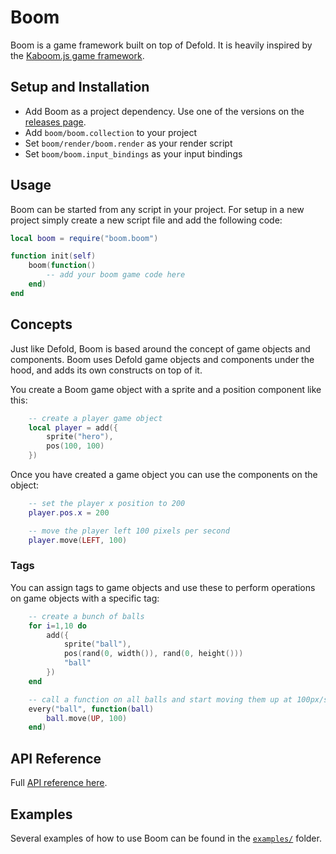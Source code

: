 # Boom

Boom is a game framework built on top of Defold. It is heavily inspired by the [Kaboom.js game framework](https://github.com/replit/kaboom).


## Setup and Installation

* Add Boom as a project dependency. Use one of the versions on the [releases page](https://github.com/britzl/boom/releases).
* Add `boom/boom.collection` to your project
* Set `boom/render/boom.render` as your render script
* Set `boom/boom.input_bindings` as your input bindings


## Usage

Boom can be started from any script in your project. For setup in a new project simply create a new script file and add the following code:

```lua
local boom = require("boom.boom")

function init(self)
	boom(function()
		-- add your boom game code here
	end)
end
```

## Concepts

Just like Defold, Boom is based around the concept of game objects and components. Boom uses Defold game objects and components under the hood, and adds its own constructs on top of it.

You create a Boom game object with a sprite and a position component like this:

```lua
	-- create a player game object
	local player = add({
		sprite("hero"),
		pos(100, 100)
	})
```

Once you have created a game object you can use the components on the object:

```lua
	-- set the player x position to 200
	player.pos.x = 200

	-- move the player left 100 pixels per second
	player.move(LEFT, 100)
```

### Tags

You can assign tags to game objects and use these to perform operations on game objects with a specific tag:

```lua
	-- create a bunch of balls
	for i=1,10 do
		add({
			sprite("ball"),
			pos(rand(0, width()), rand(0, height()))
			"ball"
		})
	end

	-- call a function on all balls and start moving them up at 100px/s
	every("ball", function(ball)
		ball.move(UP, 100)
	end)
```


## API Reference

Full [API reference here](api.md).


## Examples

Several examples of how to use Boom can be found in the [`examples/`](examples) folder.